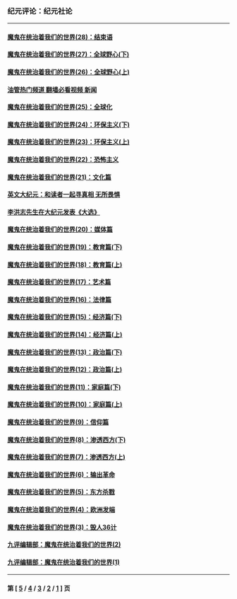 ### 纪元评论：纪元社论
---
#### [魔鬼在统治着我们的世界(28)：结束语](../../pages/nsc422/n10936246.md?02090330) 
#### [魔鬼在统治着我们的世界(27)：全球野心(下)](../../pages/nsc422/n10928319.md?02090330) 
#### [魔鬼在统治着我们的世界(26)：全球野心(上)](../../pages/nsc422/n10900318.md?02090330) 
#### [油管热门频道 翻墙必看视频 新闻](ok?02090330)
#### [魔鬼在统治着我们的世界(25)：全球化](../../pages/nsc422/n10788205.md?02090330) 
#### [魔鬼在统治着我们的世界(24)：环保主义(下)](../../pages/nsc422/n10695307.md?02090330) 
#### [魔鬼在统治着我们的世界(23)：环保主义(上)](../../pages/nsc422/n10688613.md?02090330) 
#### [魔鬼在统治着我们的世界(22)：恐怖主义](../../pages/nsc422/n10614727.md?02090330) 
#### [魔鬼在统治着我们的世界(21)：文化篇](../../pages/nsc422/n10597706.md?02090330) 
#### [英文大纪元：和读者一起寻真相 无所畏惧](../../pages/nsc422/n12542027.md?02090330) 
#### [李洪志先生在大纪元发表《大选》](../../pages/nsc422/n12534746.md?02090330) 
#### [魔鬼在统治着我们的世界(20)：媒体篇](../../pages/nsc422/n10586579.md?02090330) 
#### [魔鬼在统治着我们的世界(19)：教育篇(下)](../../pages/nsc422/n10564808.md?02090330) 
#### [魔鬼在统治着我们的世界(18)：教育篇(上)](../../pages/nsc422/n10526970.md?02090330) 
#### [魔鬼在统治着我们的世界(17)：艺术篇](../../pages/nsc422/n10499093.md?02090330) 
#### [魔鬼在统治着我们的世界(16)：法律篇](../../pages/nsc422/n10485969.md?02090330) 
#### [魔鬼在统治着我们的世界(15)：经济篇(下)](../../pages/nsc422/n10469975.md?02090330) 
#### [魔鬼在统治着我们的世界(14)：经济篇(上)](../../pages/nsc422/n10457370.md?02090330) 
#### [魔鬼在统治着我们的世界(13)：政治篇(下)](../../pages/nsc422/n10448270.md?02090330) 
#### [魔鬼在统治着我们的世界(12)：政治篇(上)](../../pages/nsc422/n10444576.md?02090330) 
#### [魔鬼在统治着我们的世界(11)：家庭篇(下)](../../pages/nsc422/n10440961.md?02090330) 
#### [魔鬼在统治着我们的世界(10)：家庭篇(上)](../../pages/nsc422/n10435448.md?02090330) 
#### [魔鬼在统治着我们的世界(9)：信仰篇](../../pages/nsc422/n10432159.md?02090330) 
#### [魔鬼在统治着我们的世界(8)：渗透西方(下)](../../pages/nsc422/n10429603.md?02090330) 
#### [魔鬼在统治着我们的世界(7)：渗透西方(上)](../../pages/nsc422/n10426013.md?02090330) 
#### [魔鬼在统治着我们的世界(6)：输出革命](../../pages/nsc422/n10421536.md?02090330) 
#### [魔鬼在统治着我们的世界(5)：东方杀戮](../../pages/nsc422/n10417707.md?02090330) 
#### [魔鬼在统治着我们的世界(4)：欧洲发端](../../pages/nsc422/n10414890.md?02090330) 
#### [魔鬼在统治着我们的世界(3)：毁人36计](../../pages/nsc422/n10411583.md?02090330) 
#### [九评编辑部：魔鬼在统治着我们的世界(2)](../../pages/nsc422/n10410036.md?02090330) 
#### [九评编辑部：魔鬼在统治着我们的世界(1)](../../pages/nsc422/n10406825.md?02090330) 

---
#### 第 [ [5](./5.md?02090330) / [4](./4.md?02090330) / [3](./3.md?02090330) / [2](./2.md?02090330) / [1](./1.md?02090330) ] 页
